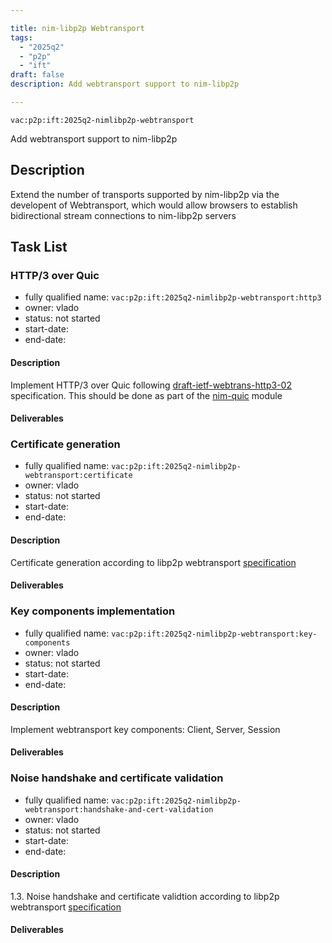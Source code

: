 ```yaml
---

title: nim-libp2p Webtransport
tags:
  - "2025q2"
  - "p2p"
  - "ift"
draft: false
description: Add webtransport support to nim-libp2p

---
```


`vac:p2p:ift:2025q2-nimlibp2p-webtransport`

Add webtransport support to nim-libp2p

## Description

Extend the number of transports supported by nim-libp2p via the developent of Webtransport,
which would allow browsers to establish bidirectional stream connections to nim-libp2p servers

## Task List

### HTTP/3 over Quic

* fully qualified name: `vac:p2p:ift:2025q2-nimlibp2p-webtransport:http3`
* owner: vlado
* status: not started
* start-date:
* end-date:

#### Description
Implement HTTP/3 over Quic following [draft-ietf-webtrans-http3-02](https://www.ietf.org/archive/id/draft-ietf-webtrans-http3-02.html) specification.
This should be done as part of the [nim-quic](https://github.com/vacp2p/nim-quic) module

#### Deliverables



### Certificate generation

* fully qualified name: `vac:p2p:ift:2025q2-nimlibp2p-webtransport:certificate`
* owner: vlado
* status: not started
* start-date:
* end-date:

#### Description
Certificate generation according to libp2p webtransport [specification](https://github.com/libp2p/specs/tree/master/webtransport)

#### Deliverables



### Key components implementation

* fully qualified name: `vac:p2p:ift:2025q2-nimlibp2p-webtransport:key-components`
* owner: vlado
* status: not started
* start-date:
* end-date:

#### Description
Implement webtransport key components: Client, Server, Session

#### Deliverables



### Noise handshake and certificate validation

* fully qualified name: `vac:p2p:ift:2025q2-nimlibp2p-webtransport:handshake-and-cert-validation`
* owner: vlado
* status: not started
* start-date:
* end-date:

#### Description
 1.3. Noise handshake and certificate validtion according to libp2p webtransport [specification](https://github.com/libp2p/specs/tree/master/webtransport)

#### Deliverables

